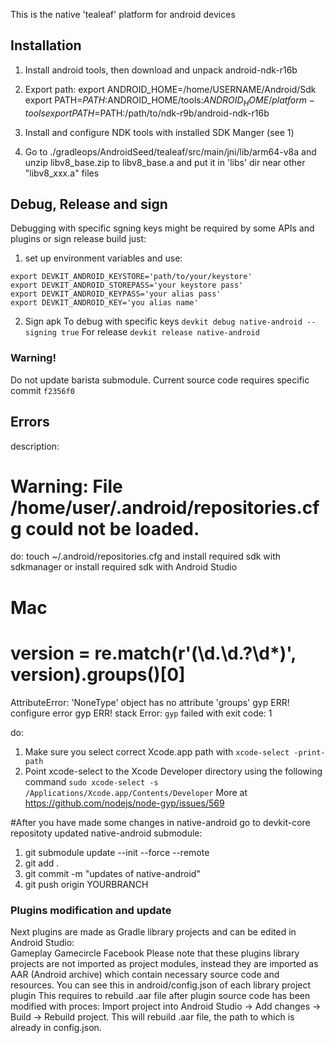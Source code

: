 This is the native 'tealeaf' platform for android devices

## Installation

1. Install android tools, then download and unpack android-ndk-r16b
2. Export path:
export ANDROID_HOME=/home/USERNAME/Android/Sdk
export PATH=$PATH:$ANDROID_HOME/tools:$ANDROID_HOME/platform-tools
export PATH=$PATH:/path/to/ndk-r9b/android-ndk-r16b

3. Install and configure NDK tools with installed SDK Manger (see 1)

4. Go to ./gradleops/AndroidSeed/tealeaf/src/main/jni/lib/arm64-v8a
and unzip libv8_base.zip to libv8_base.a and put it in 'libs' dir near other "libv8_xxx.a" files


## Debug, Release and sign
Debugging with specific sgning keys might be required by some APIs and plugins or sign release build just:
1) set up environment variables and use:
```
export DEVKIT_ANDROID_KEYSTORE='path/to/your/keystore'
export DEVKIT_ANDROID_STOREPASS='your keystore pass'
export DEVKIT_ANDROID_KEYPASS='your alias pass'
export DEVKIT_ANDROID_KEY='you alias name'
```
2) Sign apk
To debug with specific keys
`devkit debug native-android --signing true`
For release
`devkit release native-android`

### Warning!
Do not update barista submodule. Current source code requires specific commit `f2356f0`

## Errors

 
description:
# Warning: File /home/user/.android/repositories.cfg could not be loaded.  
do:
touch ~/.android/repositories.cfg
and install required sdk with sdkmanager
or
install required sdk with Android Studio


# Mac 
# version = re.match(r'(\d\.\d\.?\d*)', version).groups()[0]
AttributeError: 'NoneType' object has no attribute 'groups'
gyp ERR! configure error 
gyp ERR! stack Error: `gyp` failed with exit code: 1

do:
1. Make sure you select correct Xcode.app path with 
`xcode-select -print-path`
2. Point xcode-select to the Xcode Developer directory using the following command
`sudo xcode-select -s /Applications/Xcode.app/Contents/Developer`
More at https://github.com/nodejs/node-gyp/issues/569

#After you have made some changes in native-android go to devkit-core repositoty updated native-android submodule:
1) git submodule update --init --force --remote
2) git add .
3) git commit -m "updates of native-android"
4) git push origin YOURBRANCH

### Plugins modification and update
Next plugins are made as Gradle library projects and can be edited in Android Studio:<br />
Gameplay
Gamecircle
Facebook
Please note that these plugins library projects are not imported as project modules, instead they are imported as AAR (Android archive) which contain necessary source code and resources. You can see this in android/config.json of each library project plugin This requires to rebuild .aar file after plugin source code has been modified with proces: Import project into Android Studio -> Add changes -> Build -> Rebuild project. This will rebuild .aar file, the path to which is already in config.json.
